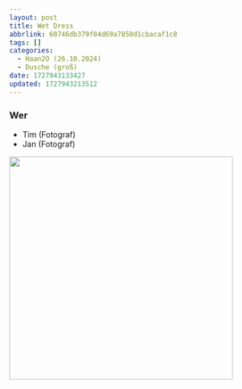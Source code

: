```yaml
---
layout: post
title: Wet Dress
abbrlink: 60746db379f04d69a7858d1cbacaf1c8
tags: []
categories:
  - Haan2O (26.10.2024)
  - Dusche (groß)
date: 1727943133427
updated: 1727943213512
---
```


### Wer

- Tim (Fotograf)
- Jan (Fotograf)

<img src="23442f59b08a428898ba7ca33b70268a" width="400"/>
